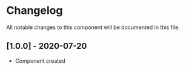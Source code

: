 # Changelog
All notable changes to this component will be documented in this file.

## [1.0.0] - 2020-07-20
- Component created
